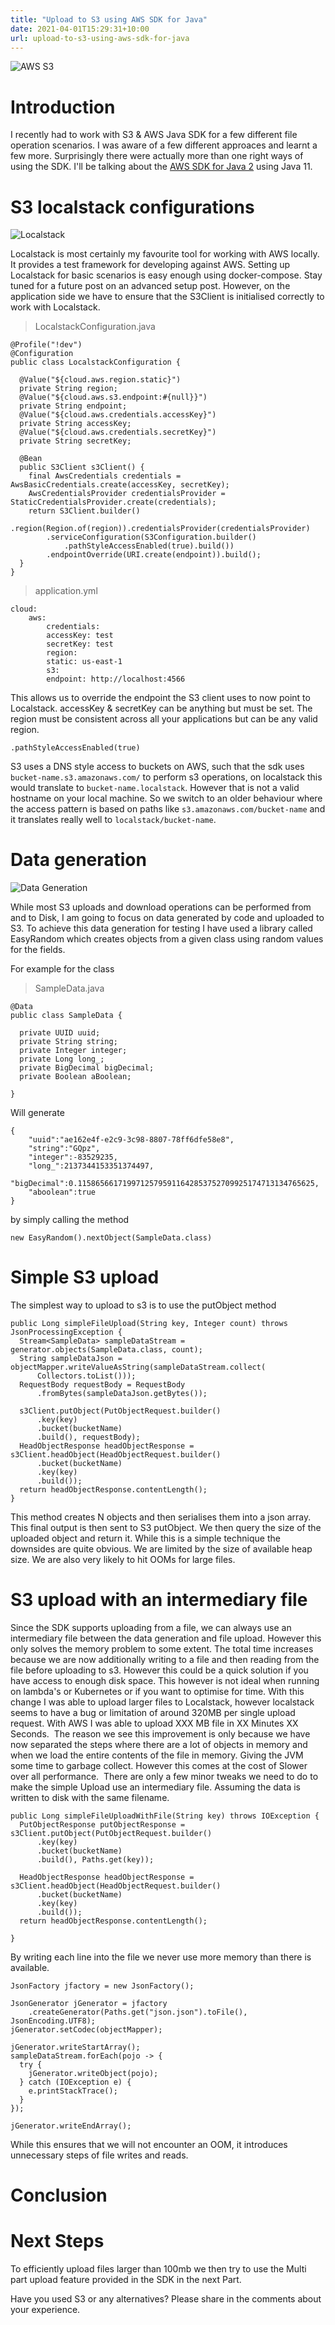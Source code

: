 ```yaml
---
title: "Upload to S3 using AWS SDK for Java"
date: 2021-04-01T15:29:31+10:00
url: upload-to-s3-using-aws-sdk-for-java
---
```

![AWS S3](aws-s3.svg)

Introduction
====================

I recently had to work with S3 & AWS Java SDK for a few different file operation scenarios. I was aware of a few different approaces and learnt a few more. Surprisingly there were actually more than one right ways of using the SDK. I'll be talking about the [AWS SDK for Java 2](https://github.com/aws/aws-sdk-java-v2) using Java 11.

S3 localstack configurations
====================

![Localstack](localstack.png)

Localstack is most certainly my favourite tool for working with AWS locally. It provides a test framework for developing against AWS. Setting up Localstack for basic scenarios is easy enough using docker-compose. Stay tuned for a future post on an advanced setup post. However, on the application side we have to ensure that the S3Client is initialised correctly to work with Localstack.

> LocalstackConfiguration.java

    @Profile("!dev")
    @Configuration
    public class LocalstackConfiguration {

      @Value("${cloud.aws.region.static}")
      private String region;
      @Value("${cloud.aws.s3.endpoint:#{null}}")
      private String endpoint;
      @Value("${cloud.aws.credentials.accessKey}")
      private String accessKey;
      @Value("${cloud.aws.credentials.secretKey}")
      private String secretKey;

      @Bean
      public S3Client s3Client() {
        final AwsCredentials credentials = AwsBasicCredentials.create(accessKey, secretKey);
        AwsCredentialsProvider credentialsProvider = StaticCredentialsProvider.create(credentials);
        return S3Client.builder()
            .region(Region.of(region)).credentialsProvider(credentialsProvider)
            .serviceConfiguration(S3Configuration.builder()
                .pathStyleAccessEnabled(true).build())
            .endpointOverride(URI.create(endpoint)).build();
      }
    }

> application.yml

    cloud:
        aws:
            credentials:
            accessKey: test
            secretKey: test
            region:
            static: us-east-1
            s3:
            endpoint: http://localhost:4566

This allows us to override the endpoint the S3 client uses to now point to Localstack. accessKey & secretKey can be anything but must be set. 
The region must be consistent across all your applications but can be any valid region.

    .pathStyleAccessEnabled(true)

S3 uses a DNS style access to buckets on AWS, such that the sdk uses `bucket-name.s3.amazonaws.com/` to perform s3 operations, on localstack this would translate to `bucket-name.localstack`. However that is not a valid hostname on your local machine. So we switch to an older behaviour where the access pattern is based on paths like `s3.amazonaws.com/bucket-name` and it translates really well to `localstack/bucket-name`.

Data generation
====================

![Data Generation](data-generation.jpeg)

While most S3 uploads and download operations can be performed from and to Disk, I am going to focus on data generated by code and uploaded to S3. To achieve this data generation for testing I have used a library called EasyRandom which creates objects from a given class using random values for the fields. 

For example for the class

> SampleData.java

    @Data
    public class SampleData {
    
      private UUID uuid;
      private String string;
      private Integer integer;
      private Long long_;
      private BigDecimal bigDecimal;
      private Boolean aBoolean;
    
    }

Will generate

    {
        "uuid":"ae162e4f-e2c9-3c98-8807-78ff6dfe58e8",
        "string":"GQpz",
        "integer":-83529235,
        "long_":2137344153351374497,
        "bigDecimal":0.11586566171997125795911642853752709925174713134765625,
        "aboolean":true
    }

by simply calling the method

    new EasyRandom().nextObject(SampleData.class)

Simple S3 upload
====================

The simplest way to upload to s3 is to use the putObject method

    public Long simpleFileUpload(String key, Integer count) throws JsonProcessingException {
      Stream<SampleData> sampleDataStream = generator.objects(SampleData.class, count);
      String sampleDataJson = objectMapper.writeValueAsString(sampleDataStream.collect(
          Collectors.toList()));
      RequestBody requestBody = RequestBody
          .fromBytes(sampleDataJson.getBytes());
  
      s3Client.putObject(PutObjectRequest.builder()
          .key(key)
          .bucket(bucketName)
          .build(), requestBody);
      HeadObjectResponse headObjectResponse = s3Client.headObject(HeadObjectRequest.builder()
          .bucket(bucketName)
          .key(key)
          .build());
      return headObjectResponse.contentLength();
    }

This method creates N objects and then serialises them into a json array. This final output is then sent to S3 putObject. We then query the size of the uploaded object and return it. While this is a simple technique the downsides are quite obvious. We are limited by the size of available heap size. We are also very likely to hit OOMs for large files.


S3 upload with an intermediary file
====================

Since the SDK supports uploading from a file, we can always use an intermediary file between the data generation and file upload. However this only solves the memory problem to some extent. The total time increases because we are now additionally writing to a file and then reading from the file before uploading to s3. However this could be a quick solution if you have access to enough disk space. This however is not ideal when running on lambda's or Kubernetes or if you want to optimise for time.
With this change I was able to upload larger files to Localstack, however localstack seems to have a bug or limitation of around 320MB per single upload request. With AWS I was able to upload XXX MB file in XX Minutes XX Seconds. 
The reason we see this improvement is only because we have now separated the steps where there are a lot of objects in memory and when we load the entire contents of the file in memory. Giving the JVM some time to garbage collect. However this comes at the cost of Slower over all performance. 
There are only a few minor tweaks we need to do to make the simple Upload use an intermediary file. Assuming the data is written to disk with the same filename.

    public Long simpleFileUploadWithFile(String key) throws IOException {
      PutObjectResponse putObjectResponse = s3Client.putObject(PutObjectRequest.builder()
          .key(key)
          .bucket(bucketName)
          .build(), Paths.get(key));
  
      HeadObjectResponse headObjectResponse = s3Client.headObject(HeadObjectRequest.builder()
          .bucket(bucketName)
          .key(key)
          .build());
      return headObjectResponse.contentLength();
  
    }

By writing each line into the file we never use more memory than there is available.

    JsonFactory jfactory = new JsonFactory();

    JsonGenerator jGenerator = jfactory
        .createGenerator(Paths.get("json.json").toFile(), JsonEncoding.UTF8);
    jGenerator.setCodec(objectMapper);

    jGenerator.writeStartArray();
    sampleDataStream.forEach(pojo -> {
      try {
        jGenerator.writeObject(pojo);
      } catch (IOException e) {
        e.printStackTrace();
      }
    });

    jGenerator.writeEndArray();

While this ensures that we will not encounter an OOM, it introduces unnecessary steps of file writes and reads.  

Conclusion
====================



Next Steps
====================

To efficiently upload files larger than 100mb we then try to use the Multi part upload feature provided in the SDK in the next Part. 

Have you used S3 or any alternatives? Please share in the comments about your experience.